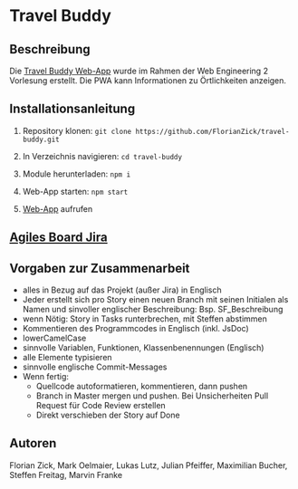 # Travel Buddy

## Beschreibung

Die [Travel Buddy Web-App](https://travel-buddy-florianzick.vercel.app/) wurde im Rahmen der Web Engineering 2 Vorlesung erstellt. Die PWA kann Informationen zu Örtlichkeiten anzeigen.

## Installationsanleitung

1. Repository klonen:
   `git clone https://github.com/FlorianZick/travel-buddy.git`

2. In Verzeichnis navigieren:
   `cd travel-buddy`

3. Module herunterladen:
   `npm i`

4. Web-App starten:
   `npm start`

5. [Web-App](http://localhost:3000/) aufrufen

## [Agiles Board Jira](https://webeng2.atlassian.net/jira/software/projects/WEB/boards/1/backlog)

## Vorgaben zur Zusammenarbeit

-   alles in Bezug auf das Projekt (außer Jira) in Englisch
-   Jeder erstellt sich pro Story einen neuen Branch mit seinen Initialen als Namen und sinvoller englischer Beschreibung: Bsp. SF_Beschreibung
-   wenn Nötig: Story in Tasks runterbrechen, mit Steffen abstimmen
-   Kommentieren des Programmcodes in Englisch (inkl. JsDoc)
-   lowerCamelCase
-   sinnvolle Variablen, Funktionen, Klassenbenennungen (Englisch)
-   alle Elemente typisieren
-   sinnvolle englische Commit-Messages
-   Wenn fertig:
    -   Quellcode autoformatieren, kommentieren, dann pushen
    -   Branch in Master mergen und pushen. Bei Unsicherheiten Pull Request für Code Review erstellen
    -   Direkt verschieben der Story auf Done
 
## Autoren
Florian Zick, Mark Oelmaier, Lukas Lutz, Julian Pfeiffer, Maximilian Bucher, Steffen Freitag, Marvin Franke

